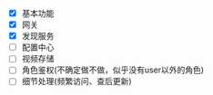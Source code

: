 - [x] 基本功能
- [x] 网关
- [x] 发现服务
- [ ] 配置中心
- [ ] 视频存储
- [ ] 角色鉴权(不确定做不做，似乎没有user以外的角色)
- [ ] 细节处理(频繁访问、查后更新)